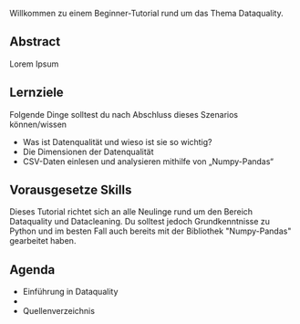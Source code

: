 
Willkommen zu einem Beginner-Tutorial rund um das Thema Dataquality.

## Abstract

Lorem Ipsum


## Lernziele

Folgende Dinge solltest du nach Abschluss dieses Szenarios können/wissen
- Was ist Datenqualität und wieso ist sie so wichtig?
- Die Dimensionen der Datenqualität
- CSV-Daten einlesen und analysieren mithilfe von „Numpy-Pandas“


## Vorausgesetze Skills

Dieses Tutorial richtet sich an alle Neulinge rund um den Bereich Dataquality und Datacleaning. Du solltest jedoch Grundkenntnisse zu Python und im besten Fall auch bereits mit der Bibliothek "Numpy-Pandas" gearbeitet haben.

## Agenda

- Einführung in Dataquality
- 
- Quellenverzeichnis







